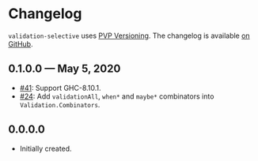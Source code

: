# Changelog

`validation-selective` uses [PVP Versioning][1].
The changelog is available [on GitHub][2].

## 0.1.0.0 — May 5, 2020

* [#41](https://github.com/kowainik/relude/issues/41):
  Support GHC-8.10.1.
* [#24](https://github.com/kowainik/relude/issues/24):
  Add `validationAll`, `when*` and `maybe*` combinators into
  `Validation.Combinators`.

## 0.0.0.0

* Initially created.

[1]: https://pvp.haskell.org
[2]: https://github.com/kowainik/validation-selective/releases
